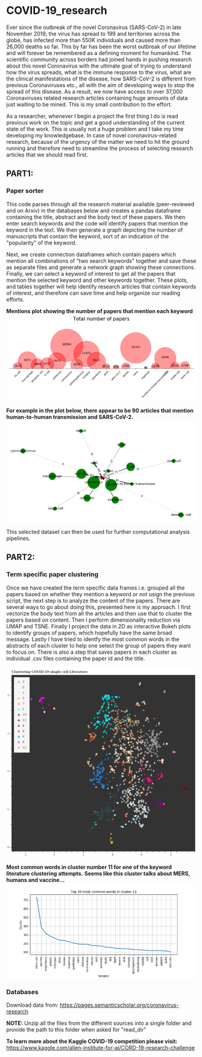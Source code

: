 # COVID-19_research
Ever since the outbreak of the novel Coronavirus (SARS-CoV-2) in late November 2019, the virus has spread to 199 and territories across the globe, has infected more than 550K individuals and caused more than 26,000 deaths so far. This by far has been the worst outbreak of our lifetime and will forever be remembered as a defining moment for humankind. The scientific community across borders had joined hands in pushing research about this novel Coronavirus with the ultimate goal of trying to understand how the virus spreads, what is the immune response to the virus, what are the clinical manifestations of the disease, how SARS-CoV-2 is different from previous Coronaviruses etc., all with the aim of developing ways to stop the spread of this disease. As a result, we now have access to over 37,000 Coronaviruses related research articles containing huge amounts of data just waiting to be mined. This is my small contribution to the effort.

As a researcher, whenever I begin a project the first thing I do is read previous work on the topic and get a good understanding of the current state of the work. This is usually not a huge problem and I take my time developing my knowledgebase. In case of novel coronavirus-related research, because of the urgency of the matter we need to hit the ground running and therefore need to streamline the process of selecting research articles that we should read first.

## PART1:
### Paper sorter
This code parses through all the research material available (peer-reviewed and on Arxiv) in the databases below and creates a pandas dataframe containing the title, abstract and the body text of these papers. We then enter search keywords and the code will identify papers that mention the keyword in the text. We then generate a graph depicting the number of manuscripts that contain the keyword, sort of an indication of the "popularity" of the keyword.

Next, we create connection dataframes which contain papers which mention all combinations of "two search keywords" together and save these as separate files and generate a network graph showing these connections. Finally, we can select a keyword of interest to get all the papers that mention the selected keyword and other keywords together. These plots, and tables together will help identify research articles that contain keywords of interest, and therefore can save time and help organize our reading efforts.

**Mentions plot showing the number of papers that mention each keyword**
![Mentions plot](https://github.com/pranaydogra/COVID-19_research/blob/master/mentions_plot.png)

**For example in the plot below, there appear to be 90 articles that mention human-to-human transmission and SARS-CoV-2.**
![SARS-CoV-2 connectivity](https://github.com/pranaydogra/COVID-19_research/blob/master/sarscov2_small.png)

This selected dataset can then be used for further computational analysis pipelines.

## PART2:
### Term specific paper clustering
Once we have created the term specific data frames i.e. grouped all the papers based on whether they mention a keyword or not usign the previous script, the next step is to analyze the content of the papers. There are several ways to go about doing this, presented here is my approach. I first vectorize the body text from all the articles and then use that to cluster the papers based on content. Then I perform dimensionality reduction via UMAP and TSNE. Finally I project the data in 2D as interactive Bokeh plots to identify groups of papers, which hopefully have the same broad message. Lastly I have tried to identfy the most common words in the abstracts of each cluster to help one select the group of papers they want to focus on. There is also a step that saves papers in each cluster as individual .csv files containing the paper id and the title.

![Single cell lit cluster](https://github.com/pranaydogra/COVID-19_research/blob/master/single_cell_normal.png)

**Most common words in cluster number 11 for one of the keyword literature clustering attempts.**
**Seems like this cluster talks about MERS, humans and vaccine...**
![Most common words](https://github.com/pranaydogra/COVID-19_research/blob/master/Most%20common%20words%20in%20louvain%20cluster%2011_lem_lexicon.png)

### Databases
Download data from: https://pages.semanticscholar.org/coronavirus-research

**NOTE:** Unzip all the files from the different sources into a single folder and provide the path to this folder when asked for "read_dir"

**To learn more about the Kaggle COVID-19 competition please visit:**
https://www.kaggle.com/allen-institute-for-ai/CORD-19-research-challenge
